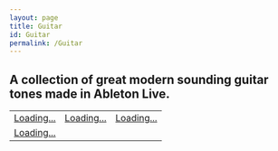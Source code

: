 ```yaml
---
layout: page
title: Guitar
id: Guitar
permalink: /Guitar
---
```


## A collection of great modern sounding guitar tones made in Ableton Live.

<script src="https://gumroad.com/js/gumroad-embed.js"></script> <table style="border-collapse: collapse;"> <tr> <td class="gumroad-product-embed"> <a href="https://raultizze.gumroad.com/l/Tim">Loading...</a> </td> <td class="gumroad-product-embed"> <a href="https://raultizze.gumroad.com/l/armul">Loading...</a> </td> <td class="gumroad-product-embed"> <a href="https://raultizze.gumroad.com/l/FriedmanTone">Loading...</a> </td> </tr> <tr> <td class="gumroad-product-embed"> <a href="https://raultizze.gumroad.com/l/tonesculptor">Loading...</a> </td> <!-- Agrega más columnas según tus necesidades --> </tr> </table>
